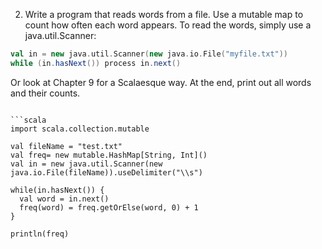 2. Write a program that reads words from a file. Use a mutable map to count how often each word appears. To read the words, simply use a java.util.Scanner:

```scala
val in = new java.util.Scanner(new java.io.File("myfile.txt"))
while (in.hasNext()) process in.next()
```

Or look at Chapter 9 for a Scalaesque way.
At the end, print out all words and their counts.
```

```scala
import scala.collection.mutable

val fileName = "test.txt"
val freq= new mutable.HashMap[String, Int]()
val in = new java.util.Scanner(new java.io.File(fileName)).useDelimiter("\\s")

while(in.hasNext()) {
  val word = in.next()
  freq(word) = freq.getOrElse(word, 0) + 1
}

println(freq)
```
